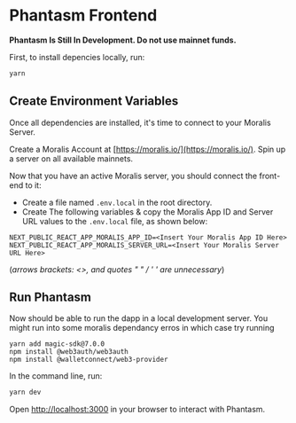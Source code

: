 # Phantasm Frontend

**Phantasm Is Still In Development. Do not use mainnet funds.**

First, to install depencies locally, run:

```bash
yarn
```

## Create Environment Variables

Once all dependencies are installed, it's time to connect to your Moralis Server.

Create a Moralis Account at [https://moralis.io/](https://moralis.io/).
Spin up a server on all available mainnets.

Now that you have an active Moralis server, you should connect the front-end to it:

- Create a file named `.env.local` in the root directory.
- Create The following variables & copy the Moralis App ID and Server URL values to the `.env.local` file, as shown below:

```
NEXT_PUBLIC_REACT_APP_MORALIS_APP_ID=<Insert Your Moralis App ID Here>
NEXT_PUBLIC_REACT_APP_MORALIS_SERVER_URL=<Insert Your Moralis Server URL Here>
```

(_arrows brackets: <>, and quotes " " / ' ' are unnecessary_)

## Run Phantasm

Now should be able to run the dapp in a local development server. You might run into some moralis dependancy erros in which case try running
```
yarn add magic-sdk@7.0.0
npm install @web3auth/web3auth
npm install @walletconnect/web3-provider
```

In the command line, run:

```bash
yarn dev
```

Open [http://localhost:3000](http://localhost:3000) in your browser to interact with Phantasm.
